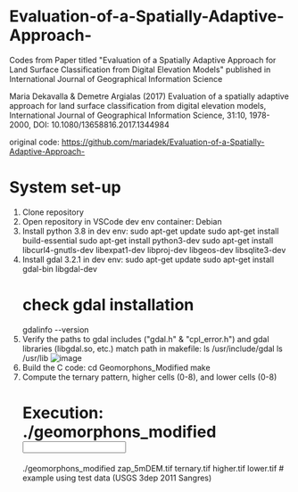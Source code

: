 # Evaluation-of-a-Spatially-Adaptive-Approach-
Codes from Paper titled "Evaluation of a Spatially Adaptive Approach for Land Surface Classification from Digital Elevation Models" published in International Journal of Geographical Information Science  

Maria Dekavalla & Demetre Argialas (2017) Evaluation of a spatially adaptive approach for land surface classification from digital elevation models, International Journal of Geographical Information Science, 31:10, 1978-2000, DOI: 10.1080/13658816.2017.1344984 

original code: https://github.com/mariadek/Evaluation-of-a-Spatially-Adaptive-Approach-

# System set-up
1) Clone repository
2) Open repository in VSCode dev env container: Debian
3) Install python 3.8 in dev env:
  sudo apt-get update
  sudo apt-get install build-essential
  sudo apt-get install python3-dev
  sudo apt-get install libcurl4-gnutls-dev libexpat1-dev libproj-dev libgeos-dev libsqlite3-dev
4) Install gdal 3.2.1 in dev env:
   sudo apt-get update
   sudo apt-get install gdal-bin libgdal-dev
   # check gdal installation
   gdalinfo --version
5) Verify the paths to gdal includes ("gdal.h" & "cpl_error.h") and gdal libraries (libgdal.so, etc.) match path in makefile:
   ls /usr/include/gdal
   ls /usr/lib
   ![image](https://github.com/madelineschwarz/Spatially-Adaptive-Geomorphons/assets/60195170/c096a804-c62a-4f2e-a0df-3499aa3b4713)
6) Build the C code:
   cd Geomorphons_Modified
   make
7) Compute the ternary pattern, higher cells (0-8), and lower cells (0-8)
   # Execution: ./geomorphons_modified <input> <output1> <output2> <output3>
   ./geomorphons_modified zap_5mDEM.tif ternary.tif higher.tif lower.tif   # example using test data (USGS 3dep 2011 Sangres)


   
